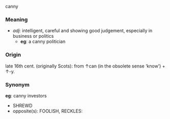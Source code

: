 canny
### Meaning
+ _adj_: intelligent, careful and showing good judgement, especially in business or politics
	+ __eg__:  a canny politician

### Origin

late 16th cent. (originally Scots): from ↑can (in the obsolete sense ‘know’) + ↑-y.

### Synonym

__eg__: canny investors

+ SHREWD
+ opposite(s): FOOLISH, RECKLES:


